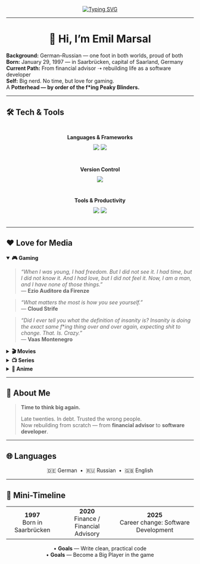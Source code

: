 <!-- Animated Headline (centered, URL-safe) -->
<p align="center">
  <a href="https://git.io/typing-svg">
    <img
      src="https://readme-typing-svg.demolab.com?font=Fira+Code&pause=1000&color=00C2FF&center=true&vCenter=true&width=800&height=60&lines=Emil+Marsal;German%E2%80%93Russian+%E2%80%94+one+foot+in+both+worlds;Time+to+think+big+again.;%E2%80%9CWhen+I+was+young,+I+had+freedom...%E2%80%9D(Ezio);Late+twenties.+In+debt.+Trusted+the+wrong+people.;Now+rebuilding+from+scratch.;2025+%E2%80%94+Career+change:+Software+Development"
      alt="Typing SVG"
    />
  </a>
</p>


---

<h1 align="center">👋 Hi, I’m Emil Marsal</h1>

<div align="center">

<div align="left">

**Background:** German–Russian — one foot in both worlds, proud of both  
**Born:** January 29, 1997 — in Saarbrücken, capital of Saarland, Germany  
**Current Path:** From financial advisor ➝ rebuilding life as a software developer  
**Self:** Big nerd. No time, but love for gaming.  
A **Potterhead — by order of the f*ing Peaky Blinders.**  

</div>

</div>

---

## 🛠️ Tech & Tools  

<div align="center">

<div style="display:inline-block; vertical-align:top; min-width:260px; padding:12px; margin:8px;">
  <div align="center"><b>Languages & Frameworks</b></div>
  <p style="margin:10px 0 0 0;">
    <img src="https://img.shields.io/badge/Markup-HTML5-E34F26?logo=html5&logoColor=white" />
    <img src="https://img.shields.io/badge/Style-CSS3-1572B6?logo=css3&logoColor=white" />
  </p>
</div>

<div style="display:inline-block; vertical-align:top; min-width:260px; padding:12px; margin:8px;">
  <div align="center"><b>Version Control</b></div>
  <p style="margin:10px 0 0 0;">
    <img src="https://img.shields.io/badge/Version-GitHub-181717?logo=github&logoColor=white" />
  </p>
</div>

<div style="display:inline-block; vertical-align:top; min-width:260px; padding:12px; margin:8px;">
  <div align="center"><b>Tools & Productivity</b></div>
  <p style="margin:10px 0 0 0;">
    <img src="https://img.shields.io/badge/Editor-VS%20Code-007ACC?logo=visualstudiocode&logoColor=white" />
    <img src="https://img.shields.io/badge/Organizer-Notion-000000?logo=notion&logoColor=white" />
  </p>
</div>

</div>


---

## ❤️ Love for Media

<details open>
  <summary><b>🎮 Gaming</b></summary>

> *“When I was young, I had freedom. But I did not see it. I had time, but I did not know it. And I had love, but I did not feel it. Now, I am a man, and I have none of those things.”*  
> — **Ezio Auditore da Firenze**  

> *“What matters the most is how you see yourself.”*  
> — **Cloud Strife**  

> *“Did I ever tell you what the definition of insanity is? Insanity is doing the exact same f***ing thing over and over again, expecting shit to change. That. Is. Crazy.”*  
> — **Vaas Montenegro**  

</details>

<details>
  <summary><b>🎬 Movies</b></summary>

> *“Take what you can, give nothing back!”*  
> — **Pirates’ Code** 
 
>  *“The ones that love us never really leave us.”*  
> — **Sirius Black**

> *“There’s nothing more toxic or deadly than a human child.”*  
>  — **Roz (Monsters, Inc.)**  

</details>

<details>
  <summary><b>📺 Series</b></summary>

>  *“Nothing good happens after 2 a.m.”*  
> — **Ted Mosby**

> *“By order of the Peaky Blinders.”*  
> — **Thomas Shelby**

> *“Nothing worth having comes easy.”*  
>  — **Dr. Kelso**  

</details>

<details>
  <summary><b>🎌 Anime</b></summary>

> *“This world is cruel. But it’s also very beautiful.”*  
> — **Mikasa Ackerman**

>  *“Don’t stop! Run! You must go on living!”*  
> — **Kyojuro Rengoku**

>  *“No one knows what the future holds. That’s why its potential is infinite.”*  
> — **Okabe Rintarou**  

</details>

---

## 🧱 About Me

> **Time to think big again.**  
>
> Late twenties. In debt. Trusted the wrong people.  
> Now rebuilding from scratch — from **financial advisor** to **software developer**.  

---

## 🌐 Languages

<p align="center" style="margin-top: 0;">
  🇩🇪 German &nbsp;•&nbsp; 🇷🇺 Russian &nbsp;•&nbsp; 🇬🇧 English
</p>

---

## 💼 Mini-Timeline

<div align="center">

<table>
  <tr>
    <td align="center"><b>1997</b><br/>Born in Saarbrücken</td>
    <td align="center"><b>2020</b><br/>Finance / Financial Advisory</td>
    <td align="center"><b>2025</b><br/>Career change: Software Development</td>
  </tr>
</table>

<p>
  • <b>Goals</b> — Write clean, practical code<br/>
  • <b>Goals</b> — Become a Big Player in the game
</p>

</div>
